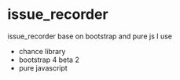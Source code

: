 # issue_recorder
issue_recorder base on bootstrap and pure js
I use
- chance library
- bootstrap 4 beta 2
- pure javascript
